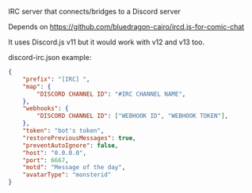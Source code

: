 IRC server that connects/bridges to a Discord server

Depends on https://github.com/bluedragon-cairo/ircd.js-for-comic-chat

It uses Discord.js v11 but it would work with v12 and v13 too.

discord-irc.json example:
```json
{
	"prefix": "[IRC] ",
	"map": {
		"DISCORD CHANNEL ID": "#IRC CHANNEL NAME",
	},
	"webhooks": {
		"DISCORD CHANNEL ID": ["WEBHOOK ID", "WEBHOOK TOKEN"],
	},
	"token": "bot's token",
	"restorePreviousMessages": true,
	"preventAutoIgnore": false,
	"host": "0.0.0.0",
	"port": 6667,
	"motd": "Message of the day",
	"avatarType": "monsterid"
}
```
